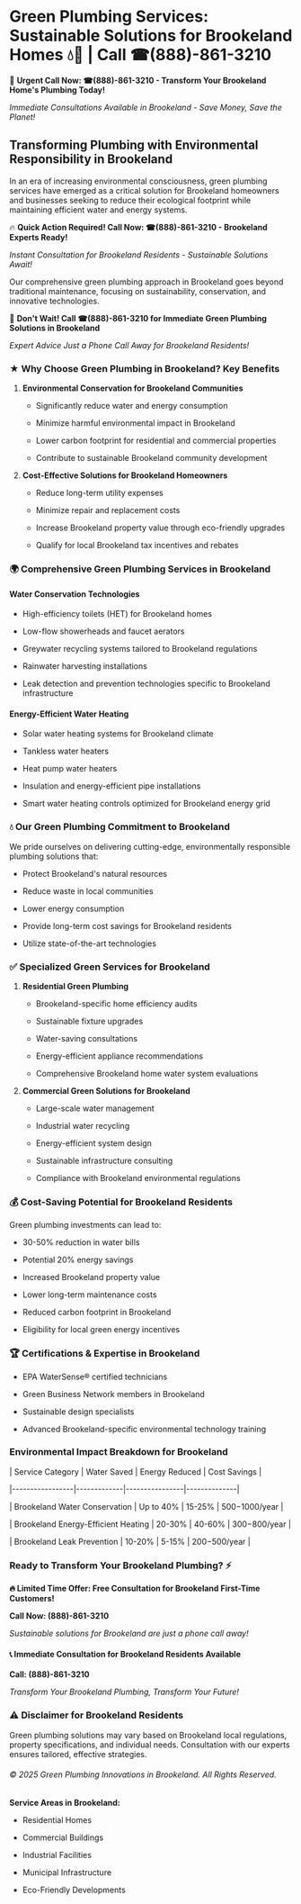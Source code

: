 # Green Plumbing Services: Sustainable Solutions for Brookeland Homes 💧🌿 | Call ☎(888)-861-3210

🚨 **Urgent Call Now: ☎(888)-861-3210 - Transform Your Brookeland Home's Plumbing Today!**
*Immediate Consultations Available in Brookeland - Save Money, Save the Planet!*

## Transforming Plumbing with Environmental Responsibility in Brookeland

In an era of increasing environmental consciousness, green plumbing services have emerged as a critical solution for Brookeland homeowners and businesses seeking to reduce their ecological footprint while maintaining efficient water and energy systems. 

🔥 **Quick Action Required! Call Now: ☎(888)-861-3210 - Brookeland Experts Ready!**
*Instant Consultation for Brookeland Residents - Sustainable Solutions Await!*

Our comprehensive green plumbing approach in Brookeland goes beyond traditional maintenance, focusing on sustainability, conservation, and innovative technologies.

🚨 **Don't Wait! Call ☎(888)-861-3210 for Immediate Green Plumbing Solutions in Brookeland**
*Expert Advice Just a Phone Call Away for Brookeland Residents!*

### ★ Why Choose Green Plumbing in Brookeland? Key Benefits

1. **Environmental Conservation for Brookeland Communities** 
   - Significantly reduce water and energy consumption
   - Minimize harmful environmental impact in Brookeland
   - Lower carbon footprint for residential and commercial properties
   - Contribute to sustainable Brookeland community development

2. **Cost-Effective Solutions for Brookeland Homeowners** 
   - Reduce long-term utility expenses
   - Minimize repair and replacement costs
   - Increase Brookeland property value through eco-friendly upgrades
   - Qualify for local Brookeland tax incentives and rebates

### 🌍 Comprehensive Green Plumbing Services in Brookeland

#### Water Conservation Technologies
- High-efficiency toilets (HET) for Brookeland homes
- Low-flow showerheads and faucet aerators
- Greywater recycling systems tailored to Brookeland regulations
- Rainwater harvesting installations
- Leak detection and prevention technologies specific to Brookeland infrastructure

#### Energy-Efficient Water Heating
- Solar water heating systems for Brookeland climate
- Tankless water heaters
- Heat pump water heaters
- Insulation and energy-efficient pipe installations
- Smart water heating controls optimized for Brookeland energy grid

### 💧 Our Green Plumbing Commitment to Brookeland

We pride ourselves on delivering cutting-edge, environmentally responsible plumbing solutions that:
- Protect Brookeland's natural resources
- Reduce waste in local communities
- Lower energy consumption
- Provide long-term cost savings for Brookeland residents
- Utilize state-of-the-art technologies

### ✅ Specialized Green Services for Brookeland

1. **Residential Green Plumbing**
   - Brookeland-specific home efficiency audits
   - Sustainable fixture upgrades
   - Water-saving consultations
   - Energy-efficient appliance recommendations
   - Comprehensive Brookeland home water system evaluations

2. **Commercial Green Solutions for Brookeland**
   - Large-scale water management
   - Industrial water recycling
   - Energy-efficient system design
   - Sustainable infrastructure consulting
   - Compliance with Brookeland environmental regulations

### 💰 Cost-Saving Potential for Brookeland Residents

Green plumbing investments can lead to:
- 30-50% reduction in water bills
- Potential 20% energy savings
- Increased Brookeland property value
- Lower long-term maintenance costs
- Reduced carbon footprint in Brookeland
- Eligibility for local green energy incentives

### 🏆 Certifications & Expertise in Brookeland

- EPA WaterSense® certified technicians
- Green Business Network members in Brookeland
- Sustainable design specialists
- Advanced Brookeland-specific environmental technology training

### Environmental Impact Breakdown for Brookeland

| Service Category | Water Saved | Energy Reduced | Cost Savings |
|-----------------|-------------|----------------|--------------|
| Brookeland Water Conservation | Up to 40% | 15-25% | $500-$1000/year |
| Brookeland Energy-Efficient Heating | 20-30% | 40-60% | $300-$800/year |
| Brookeland Leak Prevention | 10-20% | 5-15% | $200-$500/year |

### Ready to Transform Your Brookeland Plumbing? ⚡

**🔥 Limited Time Offer: Free Consultation for Brookeland First-Time Customers!**

**Call Now: (888)-861-3210**
*Sustainable solutions for Brookeland are just a phone call away!*

#### 📞 Immediate Consultation for Brookeland Residents Available

**Call: (888)-861-3210**
*Transform Your Brookeland Plumbing, Transform Your Future!*

### ⚠️ Disclaimer for Brookeland Residents

Green plumbing solutions may vary based on Brookeland local regulations, property specifications, and individual needs. Consultation with our experts ensures tailored, effective strategies.

###### © 2025 Green Plumbing Innovations in Brookeland. All Rights Reserved.

**Service Areas in Brookeland:** 
- Residential Homes
- Commercial Buildings
- Industrial Facilities
- Municipal Infrastructure
- Eco-Friendly Developments